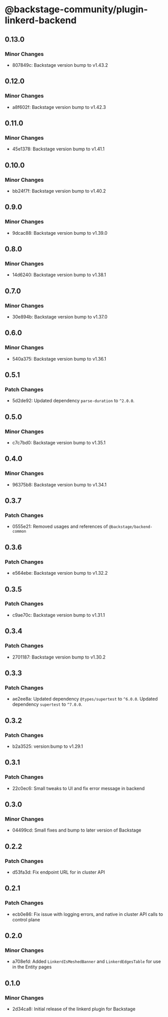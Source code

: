 # @backstage-community/plugin-linkerd-backend

## 0.13.0

### Minor Changes

- 807849c: Backstage version bump to v1.43.2

## 0.12.0

### Minor Changes

- a8f602f: Backstage version bump to v1.42.3

## 0.11.0

### Minor Changes

- 45e1378: Backstage version bump to v1.41.1

## 0.10.0

### Minor Changes

- bb24f7f: Backstage version bump to v1.40.2

## 0.9.0

### Minor Changes

- 9dcac88: Backstage version bump to v1.39.0

## 0.8.0

### Minor Changes

- 14d6240: Backstage version bump to v1.38.1

## 0.7.0

### Minor Changes

- 30e894b: Backstage version bump to v1.37.0

## 0.6.0

### Minor Changes

- 540a375: Backstage version bump to v1.36.1

## 0.5.1

### Patch Changes

- 5d2de92: Updated dependency `parse-duration` to `^2.0.0`.

## 0.5.0

### Minor Changes

- c7c7bd0: Backstage version bump to v1.35.1

## 0.4.0

### Minor Changes

- 96375b8: Backstage version bump to v1.34.1

## 0.3.7

### Patch Changes

- 0555e21: Removed usages and references of `@backstage/backend-common`

## 0.3.6

### Patch Changes

- e564ebe: Backstage version bump to v1.32.2

## 0.3.5

### Patch Changes

- c9ae70c: Backstage version bump to v1.31.1

## 0.3.4

### Patch Changes

- 2701187: Backstage version bump to v1.30.2

## 0.3.3

### Patch Changes

- ae2ee8a: Updated dependency `@types/supertest` to `^6.0.0`.
  Updated dependency `supertest` to `^7.0.0`.

## 0.3.2

### Patch Changes

- b2a3525: version:bump to v1.29.1

## 0.3.1

### Patch Changes

- 22c0ec6: Small tweaks to UI and fix error message in backend

## 0.3.0

### Minor Changes

- 04499cd: Small fixes and bump to later version of Backstage

## 0.2.2

### Patch Changes

- d53fa3d: Fix endpoint URL for in cluster API

## 0.2.1

### Patch Changes

- ecb0e86: Fix issue with logging errors, and native in cluster API calls to control plane

## 0.2.0

### Minor Changes

- a708efd: Added `LinkerdIsMeshedBanner` and `LinkerdEdgesTable` for use in the Entity pages

## 0.1.0

### Minor Changes

- 2d34ca8: Initial release of the linkerd plugin for Backstage
